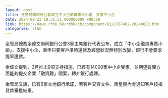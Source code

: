 ```yaml
---
layout: post
title: 金管局和銀行公會成立中小企融資專責小組　支援中小企
date: 2024-08-23 18:31:51.000000000 +08:00
link: https://news.rthk.hk/rthk/ch/component/k2/1767402-20240823.htm
categories: rthk
---
```


金管局總裁余偉文聯同銀行公會3家主席銀行代表公布，成立「中小企融資專責小組」，支援中小企，重申只要客戶準時還款及經營狀況無特別改變，銀行不會要求提早還款。

余偉文提到，3月推出9項支持措施，已經有14000家中小企受惠，並期望有關方面能夠提交企業「融資難」個案，轉介銀行處理。

金管局又說，已有6家本地銀行承諾，若客戶交齊文件，兩星期內會通知客戶按揭貸款審批結果。
